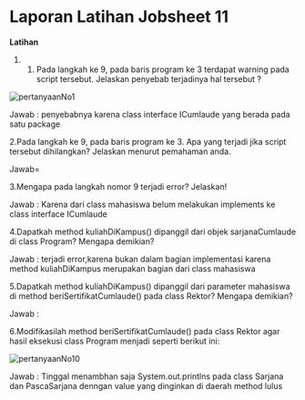 # Laporan Latihan Jobsheet 11

**Latihan**

1. 1) Pada langkah ke 9, pada baris program ke 3 terdapat warning pada script tersebut.
Jelaskan penyebab terjadinya hal tersebut ?

![pertanyaanNo1](https://user-images.githubusercontent.com/70506138/98508097-7694d600-2291-11eb-919f-37ad0d8e1d2a.PNG)

Jawab : penyebabnya karena class interface ICumlaude yang berada pada satu package

2.Pada langkah ke 9, pada baris program ke 3. Apa yang terjadi jika script tersebut 
dihilangkan? Jelaskan menurut pemahaman anda.

Jawab=

3.Mengapa pada langkah nomor 9 terjadi error? Jelaskan!

Jawab : Karena dari class mahasiswa belum melakukan implements ke class interface ICumlaude

4.Dapatkah method kuliahDiKampus() dipanggil dari objek sarjanaCumlaude di class
Program? Mengapa demikian?

Jawab : terjadi error,karena bukan dalam bagian implementasi karena method kuliahDiKampus merupakan bagian dari class mahasiswa


5.Dapatkah method kuliahDiKampus() dipanggil dari parameter mahasiswa di method 
beriSertifikatCumlaude() pada class Rektor? Mengapa demikian?

Jawab : 

6.Modifikasilah method beriSertifikatCumlaude() pada class Rektor agar hasil eksekusi 
class Program menjadi seperti berikut ini:


![pertanyaanNo10](https://user-images.githubusercontent.com/70506138/98508232-b9ef4480-2291-11eb-8ac9-2521809bb9f4.PNG)


Jawab : Tinggal menambhan saja System.out.printlns pada class Sarjana dan PascaSarjana denngan value yang dinginkan di daerah method lulus
